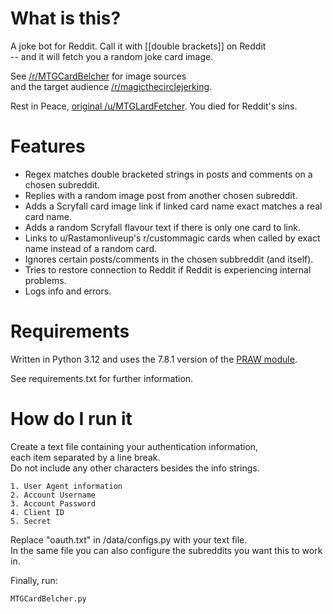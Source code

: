 # What is this?

A joke bot for Reddit. Call it with [[double brackets\]\] on Reddit\
-- and it will fetch you a random joke card image.

See [/r/MTGCardBelcher](https://www.reddit.com/r/MTGCardBelcher/) for image sources\
and the target audience [/r/magicthecirclejerking](https://www.reddit.com/r/magicthecirclejerking/).

Rest in Peace, [original /u/MTGLardFetcher](https://github.com/MTGLardFetcher/MTGLardFetcher). You died for Reddit's sins.

# Features

- Regex matches double bracketed strings in posts and comments on a chosen subreddit.
- Replies with a random image post from another chosen subreddit.
- Adds a Scryfall card image link if linked card name exact matches a real card name.
- Adds a random Scryfall flavour text if there is only one card to link.
- Links to u/Rastamonliveup's r/custommagic cards when called by exact name instead of a random card.
- Ignores certain posts/comments in the chosen subbreddit (and itself).
- Tries to restore connection to Reddit if Reddit is experiencing internal problems.
- Logs info and errors.

# Requirements

Written in Python 3.12 and uses the 7.8.1 version of the [PRAW module](https://praw.readthedocs.io/en/stable/).

See requirements.txt for further information.

# How do I run it

Create a text file containing your authentication information,\
each item separated by a line break.\
Do not include any other characters besides the info strings.

    1. User Agent information
    2. Account Username
    3. Account Password
    4. Client ID
    5. Secret

Replace "oauth.txt" in /data/configs.py with your text file.\
In the same file you can also configure the subreddits you want this to work in.

Finally, run:

    MTGCardBelcher.py 
